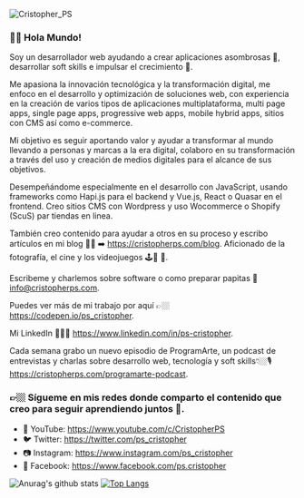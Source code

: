 ![Cristopher_PS](https://cristopherps.com/wp-content/uploads/2020/08/bannerSocial.png)

### 🤘🏼 Hola Mundo! 

Soy un desarrollador web ayudando a crear aplicaciones asombrosas 🤩, desarrollar soft skills e impulsar el crecimiento 🚀.

Me apasiona la innovación tecnológica y la transformación digital, me enfoco en el desarrollo y optimización de soluciones web, con experiencia en la creación de varios tipos de aplicaciones multiplataforma, multi page apps, single page apps, progressive web apps, mobile hybrid apps, sitios con CMS así como e-commerce.

Mi objetivo es seguir aportando valor y ayudar a transformar al mundo llevando a personas y marcas a la era digital, colaboro en su transformación a través del uso y creación de medios digitales para el alcance de sus objetivos.

Desempeñándome especialmente en el desarrollo con JavaScript, usando frameworks como Hapi.js para el backend y Vue.js, React o Quasar en el frontend. Creo sitios CMS con Wordpress y uso Wocommerce o Shopify (ScuS) par tiendas en linea.

También creo contenido para ayudar a otros en su proceso y escribo artículos en mi blog ✍🏼 ➡️ https://cristopherps.com/blog. Aficionado de la fotografía, el cine y los videojuegos 🕹📸 🎥.

Escribeme y charlemos sobre software o como preparar papitas 📩 info@cristopherps.com.

Puedes ver más de mi trabajo por aquí 👉🏼 https://codepen.io/ps_cristopher.

Mi LinkedIn 👨🏻‍💻 https://www.linkedin.com/in/ps-cristopher.

Cada semana grabo un nuevo episodio de ProgramArte, un podcast de entrevistas y charlas sobre desarrollo web, tecnología y soft skills👇🏼🎙
https://cristopherps.com/programarte-podcast.

### 👉🏼 Sígueme en mis redes donde comparto el contenido que creo para seguir aprendiendo juntos 🚀.

- 🔴 YouTube: https://www.youtube.com/c/CristopherPS
- 🐦 Twitter: https://twitter.com/ps_cristopher
- 📷 Instagram: https://www.instagram.com/ps_cristopher
- 📱 Facebook: https://www.facebook.com/ps.cristopher

![Anurag's github stats](https://github-readme-stats.vercel.app/api?username=ps-cristopher&show_icons=true) [![Top Langs](https://github-readme-stats.vercel.app/api/top-langs/?username=ps-cristopher&layout=compact)](https://github.com/anuraghazra/github-readme-stats)




<!--
**ps-cristopher/ps-cristopher** is a ✨ _special_ ✨ repository because its `README.md` (this file) appears on your GitHub profile.

Here are some ideas to get you started:

- 🔭 I’m currently working on ...
- 🌱 I’m currently learning ...
- 👯 I’m looking to collaborate on ...
- 🤔 I’m looking for help with ...
- 💬 Ask me about ...
- 📫 How to reach me: ...
- 😄 Pronouns: ...
- ⚡ Fun fact: ...
-->
